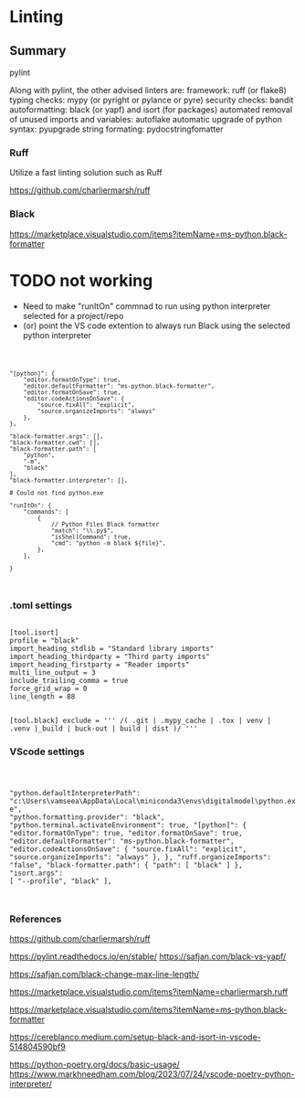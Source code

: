 # Linting

## Summary

pylint

Along with pylint, the other advised linters are:
framework: ruff (or flake8)
typing checks: mypy (or pyright or pylance or pyre)
security checks: bandit
autoformatting: black (or yapf) and isort (for packages)
automated removal of unused imports and variables: autoflake
automatic upgrade of python syntax: pyupgrade
string formating: pydocstringfomatter

### Ruff

Utilize a fast linting solution such as Ruff

<https://github.com/charliermarsh/ruff>

### Black

<https://marketplace.visualstudio.com/items?itemName=ms-python.black-formatter>

# TODO not working

- Need to make "runItOn" commnad to run using python interpreter selected for a project/repo
- (or) point the VS code extention to always run Black using the selected python interpreter

<code>

    "[python]": {
        "editor.formatOnType": true,
        "editor.defaultFormatter": "ms-python.black-formatter",
        "editor.formatOnSave": true,
        "editor.codeActionsOnSave": {
            "source.fixAll": "explicit",
            "source.organizeImports": "always"
        },
    },

    "black-formatter.args": [],
    "black-formatter.cwd": [],
    "black-formatter.path": [
        "python",
        "-m",
        "black"
    ],
    "black-formatter.interpreter": [],

    # Could not find python.exe

    "runItOn": {
        "commands": [
            {
                // Python Files Black formatter
                "match": "\\.py$",
                "isShellCommand": true,
                "cmd": "python -m black ${file}",
            },
        ],

    }

</code>

### .toml settings

<code>
[tool.isort]
profile = "black"
import_heading_stdlib = "Standard library imports"
import_heading_thirdparty = "Third party imports"
import_heading_firstparty = "Reader imports"
multi_line_output = 3
include_trailing_comma = true
force_grid_wrap = 0
line_length = 88

[tool.black]
exclude = '''
/(
.git
| .mypy_cache
| .tox
| venv
| .venv
|_build
| buck-out
| build
| dist
)/
'''
</code>

### VScode settings

<code>

"python.defaultInterpreterPath": "c:\\Users\\vamseea\\AppData\\Local\\miniconda3\\envs\\digitalmodel\\python.exe",
"python.formatting.provider": "black",
"python.terminal.activateEnvironment": true,
"[python]": {
    "editor.formatOnType": true,
    "editor.formatOnSave": true,
    "editor.defaultFormatter": "ms-python.black-formatter",
    "editor.codeActionsOnSave": {
        "source.fixAll": "explicit",
        "source.organizeImports": "always"
    },
},
"ruff.organizeImports": "false",
"black-formatter.path": {
    "path": [
        "black"
    ]
},
"isort.args": [
    "--profile",
    "black"
],

</code>

### References

<https://github.com/charliermarsh/ruff>

<https://pylint.readthedocs.io/en/stable/>
<https://safjan.com/black-vs-yapf/>

<https://safjan.com/black-change-max-line-length/>

<https://marketplace.visualstudio.com/items?itemName=charliermarsh.ruff>

<https://marketplace.visualstudio.com/items?itemName=ms-python.black-formatter>

<https://cereblanco.medium.com/setup-black-and-isort-in-vscode-514804590bf9>

<https://python-poetry.org/docs/basic-usage/>
<https://www.markhneedham.com/blog/2023/07/24/vscode-poetry-python-interpreter/>
